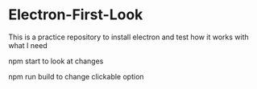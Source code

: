 # Electron-First-Look
This is a practice repository to install electron and test how it works with what I need

npm start to look at changes

npm run build to change clickable option
